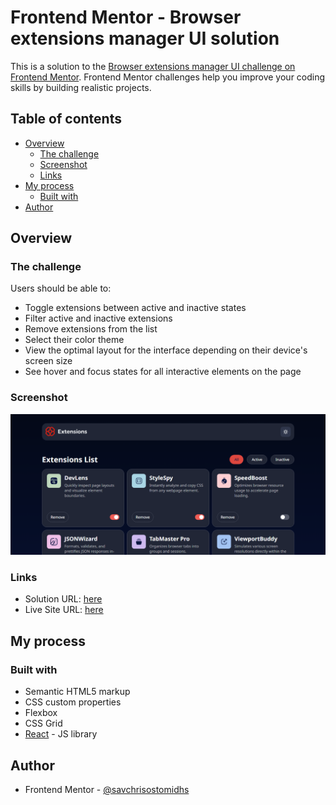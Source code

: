 # Frontend Mentor - Browser extensions manager UI solution

This is a solution to the [Browser extensions manager UI challenge on Frontend Mentor](https://www.frontendmentor.io/challenges/browser-extension-manager-ui-yNZnOfsMAp). Frontend Mentor challenges help you improve your coding skills by building realistic projects. 

## Table of contents

- [Overview](#overview)
  - [The challenge](#the-challenge)
  - [Screenshot](#screenshot)
  - [Links](#links)
- [My process](#my-process)
  - [Built with](#built-with)
- [Author](#author)

## Overview

### The challenge

Users should be able to:

- Toggle extensions between active and inactive states
- Filter active and inactive extensions
- Remove extensions from the list
- Select their color theme
- View the optimal layout for the interface depending on their device's screen size
- See hover and focus states for all interactive elements on the page

### Screenshot

![](./screenshot.png)

### Links

- Solution URL: [here](https://www.frontendmentor.io/solutions/browser-extension-manager-ui-with-react-LsJooLyjAU)
- Live Site URL: [here](https://browser-extension-manager-ui-with-r.vercel.app/)

## My process

### Built with

- Semantic HTML5 markup
- CSS custom properties
- Flexbox
- CSS Grid
- [React](https://reactjs.org/) - JS library

## Author

- Frontend Mentor - [@savchrisostomidhs](https://www.frontendmentor.io/profile/savchrisostomidhs)
